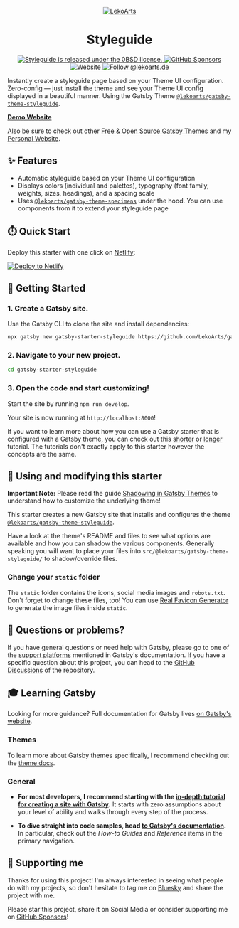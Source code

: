 <p align="center">
  <a href="https://styleguide.lekoarts.de">
    <img alt="LekoArts" src="https://img.lekoarts.de/gatsby/gatsby-site-illustration.png" />
  </a>
</p>
<h1 align="center">
  Styleguide
</h1>

<p align="center">
  <a href="https://github.com/LekoArts/gatsby-starter-styleguide/blob/master/LICENSE">
    <img src="https://img.shields.io/badge/license-0BSD-blue.svg" alt="Styleguide is released under the 0BSD license." />
  </a>
  <a href="https://github.com/sponsors/LekoArts">
    <img alt="GitHub Sponsors" src="https://img.shields.io/github/sponsors/LekoArts">
  </a>
  <a href="https://www.lekoarts.de?utm_source=styleguide&utm_medium=Starter">
    <img alt="Website" src="https://img.shields.io/badge/-website-blue">
  </a>
<a href="https://bsky.app/profile/lekoarts.de">
  <img src="https://img.shields.io/badge/Bluesky-0285FF?logo=bluesky&logoColor=fff" alt="Follow @lekoarts.de" />
</a>
</p>

Instantly create a styleguide page based on your Theme UI configuration. Zero-config — just install the theme and see your Theme UI config displayed in a beautiful manner. Using the Gatsby Theme [`@lekoarts/gatsby-theme-styleguide`](https://github.com/LekoArts/gatsby-themes/tree/main/themes/gatsby-theme-styleguide).

[**Demo Website**](https://theme-ui-styleguide.netlify.app)

Also be sure to check out other [Free & Open Source Gatsby Themes](https://themes.lekoarts.de) and my [Personal Website](https://www.lekoarts.de?utm_source=styleguide&utm_medium=Starter).

## ✨ Features

- Automatic styleguide based on your Theme UI configuration
- Displays colors (individual and palettes), typography (font family, weights, sizes, headings), and a spacing scale
- Uses [`@lekoarts/gatsby-theme-specimens`](https://github.com/LekoArts/gatsby-themes/tree/main/themes/gatsby-theme-specimens) under the hood. You can use components from it to extend your styleguide page

## ⏱️ Quick Start

Deploy this starter with one click on [Netlify](https://app.netlify.com/signup):

[<img src="https://www.netlify.com/img/deploy/button.svg" alt="Deploy to Netlify" />](https://app.netlify.com/start/deploy?repository=https://github.com/LekoArts/gatsby-starter-styleguide)

## 🚀 Getting Started

### 1. **Create a Gatsby site.**

Use the Gatsby CLI to clone the site and install dependencies:

```sh
npx gatsby new gatsby-starter-styleguide https://github.com/LekoArts/gatsby-starter-styleguide
```

### 2. **Navigate to your new project.**

```sh
cd gatsby-starter-styleguide
```

### 3. **Open the code and start customizing!**

Start the site by running `npm run develop`.

Your site is now running at `http://localhost:8000`!

If you want to learn more about how you can use a Gatsby starter that is configured with a Gatsby theme, you can check out this [shorter](https://www.gatsbyjs.com/docs/how-to/plugins-and-themes/using-a-gatsby-theme/) or [longer](https://www.gatsbyjs.com/tutorial/using-a-theme/) tutorial. The tutorials don't exactly apply to this starter however the concepts are the same.

## 📝 Using and modifying this starter

**Important Note:** Please read the guide [Shadowing in Gatsby Themes](https://www.gatsbyjs.com/docs/how-to/plugins-and-themes/shadowing/) to understand how to customize the underlying theme!

This starter creates a new Gatsby site that installs and configures the theme [`@lekoarts/gatsby-theme-styleguide`](https://github.com/LekoArts/gatsby-themes/tree/main/themes/gatsby-theme-styleguide).

Have a look at the theme's README and files to see what options are available and how you can shadow the various components. Generally speaking you will want to place your files into `src/@lekoarts/gatsby-theme-styleguide/` to shadow/override files.

### Change your `static` folder

The `static` folder contains the icons, social media images and `robots.txt`. Don't forget to change these files, too! You can use [Real Favicon Generator](https://realfavicongenerator.net/) to generate the image files inside `static`.

## 🤔 Questions or problems?

If you have general questions or need help with Gatsby, please go to one of the [support platforms](https://www.gatsbyjs.com/contributing/community/#where-to-get-support) mentioned in Gatsby's documentation. If you have a specific question about this project, you can head to the [GitHub Discussions](https://github.com/LekoArts/gatsby-themes/discussions) of the repository.

## 🎓 Learning Gatsby

Looking for more guidance? Full documentation for Gatsby lives [on Gatsby's website](https://www.gatsbyjs.com/).

### Themes

To learn more about Gatsby themes specifically, I recommend checking out the [theme docs](https://www.gatsbyjs.com/docs/themes/).

### General

- **For most developers, I recommend starting with the [in-depth tutorial for creating a site with Gatsby](https://www.gatsbyjs.com/docs/tutorial/).** It starts with zero assumptions about your level of ability and walks through every step of the process.

- **To dive straight into code samples, head [to Gatsby's documentation](https://www.gatsbyjs.com/docs/).** In particular, check out the _How-to Guides_ and _Reference_ items in the primary navigation.

## 🌟 Supporting me

Thanks for using this project! I'm always interested in seeing what people do with my projects, so don't hesitate to tag me on [Bluesky](https://bsky.app/profile/lekoarts.de) and share the project with me.

Please star this project, share it on Social Media or consider supporting me on [GitHub Sponsors](https://github.com/sponsors/LekoArts)!
